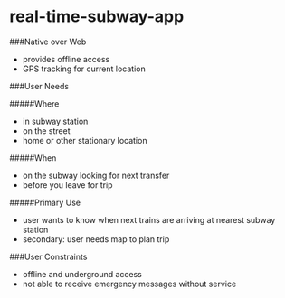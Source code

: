 real-time-subway-app
====================

###Native over Web
- provides offline access
- GPS tracking for current location

###User Needs

#####Where
- in subway station
- on the street
- home or other stationary location

#####When
- on the subway looking for next transfer
- before you leave for trip

#####Primary Use
- user wants to know when next trains are arriving at nearest subway station
- secondary: user needs map to plan trip

###User Constraints
- offline and underground access
- not able to receive emergency messages without service
